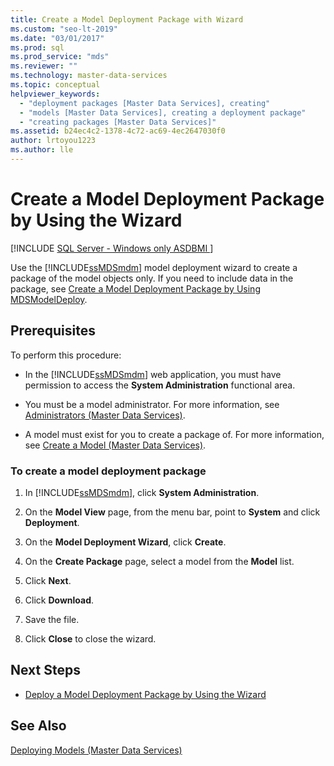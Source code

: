 ```yaml
---
title: Create a Model Deployment Package with Wizard
ms.custom: "seo-lt-2019"
ms.date: "03/01/2017"
ms.prod: sql
ms.prod_service: "mds"
ms.reviewer: ""
ms.technology: master-data-services
ms.topic: conceptual
helpviewer_keywords: 
  - "deployment packages [Master Data Services], creating"
  - "models [Master Data Services], creating a deployment package"
  - "creating packages [Master Data Services]"
ms.assetid: b24ec4c2-1378-4c72-ac69-4ec2647030f0
author: lrtoyou1223
ms.author: lle
---
```

# Create a Model Deployment Package by Using the Wizard

[!INCLUDE [SQL Server - Windows only ASDBMI  ](../includes/applies-to-version/sql-windows-only-asdbmi.md)]

  Use the [!INCLUDE[ssMDSmdm](../includes/ssmdsmdm-md.md)] model deployment wizard to create a package of the model objects only. If you need to include data in the package, see [Create a Model Deployment Package by Using MDSModelDeploy](../master-data-services/create-a-model-deployment-package-by-using-mdsmodeldeploy.md).  
  
## Prerequisites  
 To perform this procedure:  
  
-   In the [!INCLUDE[ssMDSmdm](../includes/ssmdsmdm-md.md)] web application, you must have permission to access the **System Administration** functional area.  
  
-   You must be a model administrator. For more information, see [Administrators &#40;Master Data Services&#41;](../master-data-services/administrators-master-data-services.md).  
  
-   A model must exist for you to create a package of. For more information, see [Create a Model &#40;Master Data Services&#41;](../master-data-services/create-a-model-master-data-services.md).  
  
### To create a model deployment package  
  
1.  In [!INCLUDE[ssMDSmdm](../includes/ssmdsmdm-md.md)], click **System Administration**.  
  
2.  On the **Model View** page, from the menu bar, point to **System** and click **Deployment**.  
  
3.  On the **Model Deployment Wizard**, click **Create**.  
  
4.  On the **Create Package** page, select a model from the **Model** list.  
  
5.  Click **Next**.  
  
6.  Click **Download**.  
  
7.  Save the file.  
  
8.  Click **Close** to close the wizard.  
  
## Next Steps  
  
-   [Deploy a Model Deployment Package by Using the Wizard](../master-data-services/deploy-a-model-deployment-package-by-using-the-wizard.md)  
  
## See Also  
 [Deploying Models &#40;Master Data Services&#41;](../master-data-services/deploying-models-master-data-services.md)  
  
  

